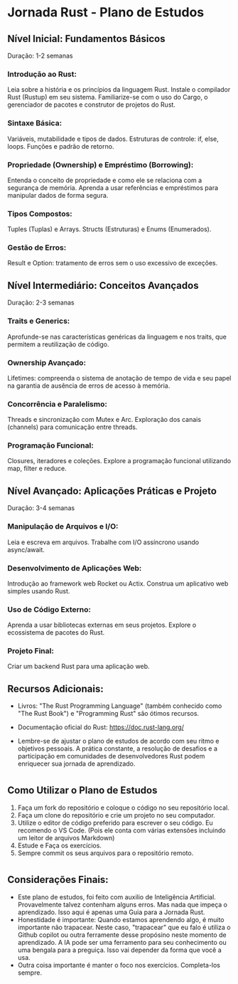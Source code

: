 # Jornada Rust - Plano de Estudos

## Nível Inicial: Fundamentos Básicos
Duração: 1-2 semanas

### Introdução ao Rust:

Leia sobre a história e os princípios da linguagem Rust.
Instale o compilador Rust (Rustup) em seu sistema.
Familiarize-se com o uso do Cargo, o gerenciador de pacotes e construtor de projetos do Rust.

### Sintaxe Básica:
Variáveis, mutabilidade e tipos de dados.
Estruturas de controle: if, else, loops.
Funções e padrão de retorno.

### Propriedade (Ownership) e Empréstimo (Borrowing):
Entenda o conceito de propriedade e como ele se relaciona com a segurança de memória.
Aprenda a usar referências e empréstimos para manipular dados de forma segura.

### Tipos Compostos:
Tuples (Tuplas) e Arrays.
Structs (Estruturas) e Enums (Enumerados).

### Gestão de Erros:
Result e Option: tratamento de erros sem o uso excessivo de exceções.


## Nível Intermediário: Conceitos Avançados
Duração: 2-3 semanas

### Traits e Generics:

Aprofunde-se nas características genéricas da linguagem e nos traits, que permitem a reutilização de código.
### Ownership Avançado:
Lifetimes: compreenda o sistema de anotação de tempo de vida e seu papel na garantia de ausência de erros de acesso à memória.

### Concorrência e Paralelismo:
Threads e sincronização com Mutex e Arc.
Exploração dos canais (channels) para comunicação entre threads.

### Programação Funcional:
Closures, iteradores e coleções.
Explore a programação funcional utilizando map, filter e reduce.

## Nível Avançado: Aplicações Práticas e Projeto
Duração: 3-4 semanas

### Manipulação de Arquivos e I/O:
Leia e escreva em arquivos.
Trabalhe com I/O assíncrono usando async/await.

### Desenvolvimento de Aplicações Web:
Introdução ao framework web Rocket ou Actix.
Construa um aplicativo web simples usando Rust.

### Uso de Código Externo:
Aprenda a usar bibliotecas externas em seus projetos.
Explore o ecossistema de pacotes do Rust.

### Projeto Final:
Criar um backend Rust para uma aplicação web.

## Recursos Adicionais:

- Livros: "The Rust Programming Language" (também conhecido como "The Rust Book") e "Programming Rust" são ótimos recursos.
- Documentação oficial do Rust: https://doc.rust-lang.org/

- Lembre-se de ajustar o plano de estudos de acordo com seu ritmo e objetivos pessoais. A prática constante, a resolução de desafios e a participação em comunidades de desenvolvedores Rust podem enriquecer sua jornada de aprendizado.

#
## Como Utilizar o Plano de Estudos

1. Faça um fork do repositório e coloque o código no seu repositório local.
2. Faça um clone do repositório e crie um projeto no seu computador.
3. Utilize o editor de código preferido para escrever o seu código. Eu recomendo o VS Code. (Pois ele conta com várias extensões incluindo um leitor de arquivos Markdown)
4. Estude e Faça os exercícios.
5. Sempre commit os seus arquivos para o repositório remoto.

#
## Considerações Finais:
- Este plano de estudos, foi feito com auxilio de Inteligência Artificial. Provavelmente talvez contenham alguns erros. Mas nada que impeça o aprendizado. Isso aqui é apenas uma Guia para a Jornada Rust.
- Honestidade é importante: Quando estamos aprendendo algo, é muito importante não trapacear. Neste caso, "trapacear" que eu falo é utiliza o Github copilot ou outra ferramente desse propósino neste momento de aprendizado. A IA pode ser uma ferramento para seu conhecimento ou uma bengala para a preguiça. Isso vai depender da forma que você a usa.
- Outra coisa importante é manter o foco nos exercícios. Completa-los sempre.
